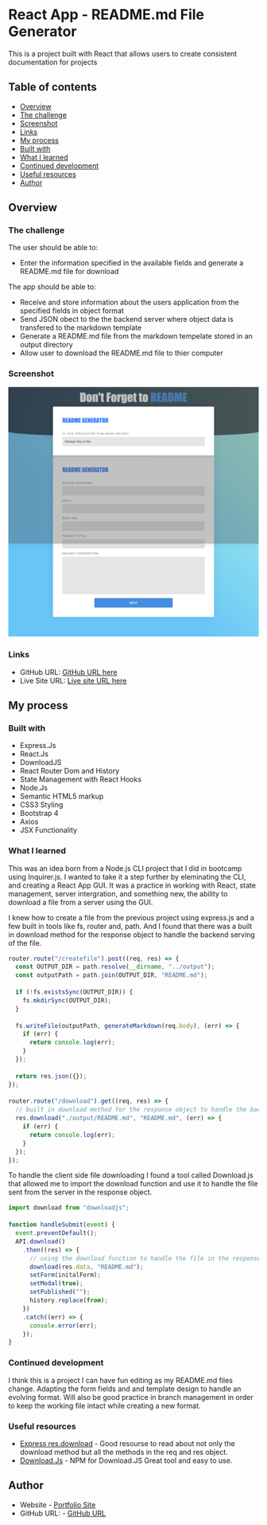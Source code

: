 # React App - README.md File Generator

This is a project built with React that allows users to create consistent documentation for projects

## Table of contents

- [Overview](#overview)
- [The challenge](#the-challenge)
- [Screenshot](#screenshot)
- [Links](#links)
- [My process](#my-process)
- [Built with](#built-with)
- [What I learned](#what-i-learned)
- [Continued development](#continued-development)
- [Useful resources](#useful-resources)
- [Author](#author)

## Overview

### The challenge

The user should be able to:

- Enter the information specified in the available fields and generate a README.md file for download

The app should be able to:

- Receive and store information about the users application from the specified fields in object format
- Send JSON obect to the the backend server where object data is transfered to the markdown template
- Generate a README.md file from the markdown tempelate stored in an output directory
- Allow user to download the README.md file to thier computer

### Screenshot

![](./screenshot.png)

### Links

- GitHub URL: [GitHub URL here](https://github.com/brianlfarmerllc/React_PWA_ReadMeFormatter)
- Live Site URL: [Live site URL here](https://readme-creator.herokuapp.com/)

## My process

### Built with

- Express.Js
- React.Js
- DownloadJS
- React Router Dom and History
- State Management with React Hooks
- Node.Js
- Semantic HTML5 markup
- CSS3 Styling
- Bootstrap 4
- Axios
- JSX Functionality

### What I learned

This was an idea born from a Node.js CLI project that I did in bootcamp using Inquirer.js. I wanted to take it a step further by eleminating the CLI, and creating a React App GUI. It was a practice in working with React, state management, server intergration, and something new, the ability to download a file from a server using the GUI.

I knew how to create a file from the previous project using express.js and a few built in tools like fs, router and, path. And I found that there was a built in download method for the response object to handle the backend serving of the file.

```js
router.route("/createfile").post((req, res) => {
  const OUTPUT_DIR = path.resolve(__dirname, "../output");
  const outputPath = path.join(OUTPUT_DIR, "README.md");

  if (!fs.existsSync(OUTPUT_DIR)) {
    fs.mkdirSync(OUTPUT_DIR);
  }

  fs.writeFile(outputPath, generateMarkdown(req.body), (err) => {
    if (err) {
      return console.log(err);
    }
  });

  return res.json({});
});

router.route("/download").get((req, res) => {
  // built in download method for the response object to handle the backend serving of the file.
  res.download("./output/README.md", "README.md", (err) => {
    if (err) {
      return console.log(err);
    }
  });
});
```

To handle the client side file downloading I found a tool called Download.js that allowed me to import the download function and use it to handle the file sent from the server in the response object.

```js
import download from "downloadjs";

function handleSubmit(event) {
  event.preventDefault();
  API.download()
    .then((res) => {
      // using the download function to handle the file in the response object
      download(res.data, "README.md");
      setForm(initalForm);
      setModal(true);
      setPublished("");
      history.replace(from);
    })
    .catch((err) => {
      console.error(err);
    });
}
```

### Continued development

I think this is a project I can have fun editing as my README.md files change. Adapting the form fields and and template design to handle an evolving format. Will also be good practice in branch management in order to keep the working file intact while creating a new format.

### Useful resources

- [Express res.download](http://expressjs.com/en/api.html#res.download) - Good resourse to read about not only the download method but all the methods in the req and res object.
- [Download.Js](https://www.npmjs.com/package/downloadjs) - NPM for Download.JS Great tool and easy to use.

## Author

- Website - [Portfolio Site](https://brianfarmerwebdev.netlify.app)
- GitHub URL: - [GitHub URL](https://github.com/brianlfarmerllc)
